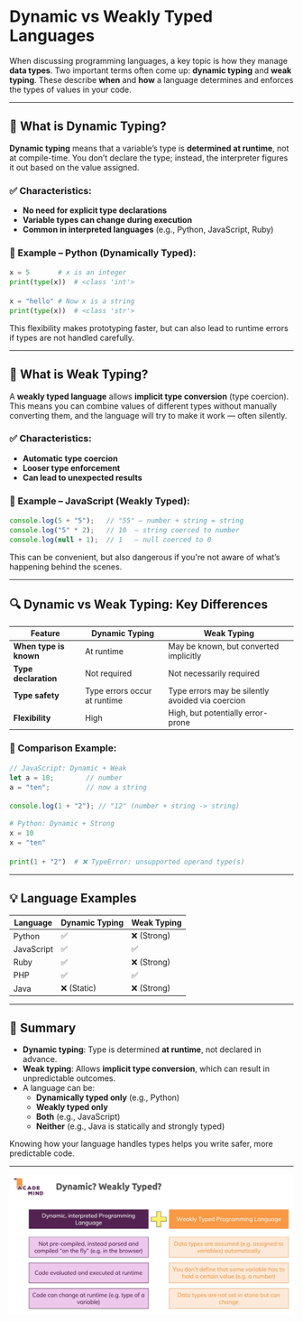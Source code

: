 # Dynamic vs Weakly Typed Languages

When discussing programming languages, a key topic is how they manage **data types**. Two important terms often come up: **dynamic typing** and **weak typing**. These describe **when** and **how** a language determines and enforces the types of values in your code.

---

## 🧠 What is Dynamic Typing?

**Dynamic typing** means that a variable’s type is **determined at runtime**, not at compile-time. You don’t declare the type; instead, the interpreter figures it out based on the value assigned.

### ✅ Characteristics:
- **No need for explicit type declarations**
- **Variable types can change during execution**
- **Common in interpreted languages** (e.g., Python, JavaScript, Ruby)

### 🧪 Example – Python (Dynamically Typed):
```python
x = 5       # x is an integer
print(type(x))  # <class 'int'>

x = "hello" # Now x is a string
print(type(x))  # <class 'str'>
```

This flexibility makes prototyping faster, but can also lead to runtime errors if types are not handled carefully.

---

## 🧪 What is Weak Typing?

A **weakly typed language** allows **implicit type conversion** (type coercion). This means you can combine values of different types without manually converting them, and the language will try to make it work — often silently.

### ✅ Characteristics:
- **Automatic type coercion**
- **Looser type enforcement**
- **Can lead to unexpected results**

### 🧪 Example – JavaScript (Weakly Typed):
```javascript
console.log(5 + "5");   // "55" – number + string = string
console.log("5" * 2);   // 10  – string coerced to number
console.log(null + 1);  // 1   – null coerced to 0
```

This can be convenient, but also dangerous if you're not aware of what’s happening behind the scenes.

---

## 🔍 Dynamic vs Weak Typing: Key Differences

| Feature            | Dynamic Typing                          | Weak Typing                                |
|--------------------|-----------------------------------------|---------------------------------------------|
| **When type is known** | At runtime                            | May be known, but converted implicitly       |
| **Type declaration** | Not required                          | Not necessarily required                     |
| **Type safety**     | Type errors occur at runtime           | Type errors may be silently avoided via coercion |
| **Flexibility**     | High                                   | High, but potentially error-prone            |

### 🧪 Comparison Example:
```javascript
// JavaScript: Dynamic + Weak
let a = 10;        // number
a = "ten";         // now a string

console.log(1 + "2"); // "12" (number + string -> string)
```

```python
# Python: Dynamic + Strong
x = 10
x = "ten"

print(1 + "2")  # ❌ TypeError: unsupported operand type(s)
```

---

## 💡 Language Examples

| Language     | Dynamic Typing | Weak Typing |
|--------------|----------------|-------------|
| Python       | ✅              | ❌ (Strong)  |
| JavaScript   | ✅              | ✅           |
| Ruby         | ✅              | ❌ (Strong)  |
| PHP          | ✅              | ✅           |
| Java         | ❌ (Static)     | ❌ (Strong)  |

---

## 🧾 Summary

- **Dynamic typing**: Type is determined **at runtime**, not declared in advance.
- **Weak typing**: Allows **implicit type conversion**, which can result in unpredictable outcomes.
- A language can be:
  - **Dynamically typed only** (e.g., Python)
  - **Weakly typed only**
  - **Both** (e.g., JavaScript)
  - **Neither** (e.g., Java is statically and strongly typed)

Knowing how your language handles types helps you write safer, more predictable code.

---

![Dynamic vs Weakly Typed Languages](../assets/Dynamic-vs-Weakly-Typed-Languages.png)

